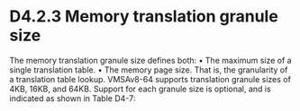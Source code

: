 # D4.2.3 Memory translation granule size

The memory translation granule size defines both:
•
The maximum size of a single translation table.
•
The memory page size. That is, the granularity of a translation table lookup.
VMSAv8-64 supports translation granule sizes of 4KB, 16KB, and 64KB. Support for each granule size is optional,
and is indicated as shown in Table D4-7:
